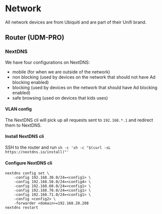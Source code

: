 # Network

All network devices are from Ubiquiti and are part of their Unifi brand.

## Router (UDM-PRO)

### NextDNS

We have four configurations on NextDNS:

* mobile (for when we are outside of the network)
* non blocking (used by devices on the network that should not have Ad blocking enabled)
* blocking (used by devices on the network that should have Ad blocking enabled)
* safe browsing (used on devices that kids uses)

#### VLAN config

The NextDNS cli will pick up all requests sent to `192.168.*.1` and redirect them to NextDNS.

#### Install NextDNS cli

SSH to the router and run `sh -c 'sh -c "$(curl -sL https://nextdns.io/install)"'`

#### Configure NextDNS cli

```shell
nextdns config set \
    -config 192.168.30.0/24=<config1> \
    -config 192.168.50.0/24=<config4> \
    -config 192.168.60.0/24=<config1> \
    -config 192.168.70.0/24=<config1> \
    -config 192.168.71.0/24=<config1> \
    -config <config2> \
    -forwarder <domain>=192.168.20.208
nextdns restart
```
